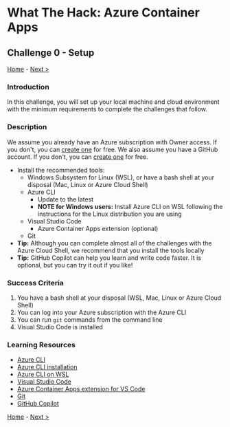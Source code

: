 # What The Hack: Azure Container Apps

## Challenge 0 - Setup

[Home](../README.md) - [Next >](Challenge-01.md)

### Introduction

In this challenge, you will set up your local machine and cloud environment with the minimum requirements to complete the challenges that follow.

### Description

We assume you already have an Azure subscription with Owner access. If you don't, you can [create one](https://azure.microsoft.com/en-us/free/) for free. We also assume you have a GitHub account. If you don't, you can [create one](https://github.com/) for free.

- Install the recommended tools:
    - Windows Subsystem for Linux (WSL), or have a bash shell at your disposal (Mac, Linux or Azure Cloud Shell)
    - Azure CLI 
        - Update to the latest
        - **NOTE for Windows users:** Install Azure CLI on WSL following the instructions for the Linux distribution you are using
    - Visual Studio Code
        - Azure Container Apps extension (optional)
    - Git
- **Tip:** Although you can complete almost all of the challenges with the Azure Cloud Shell, we recommend that you install the tools locally
- **Tip:** GitHub Copilot can help you learn and write code faster. It is optional, but you can try it out if you like!

### Success Criteria

1. You have a bash shell at your disposal (WSL, Mac, Linux or Azure Cloud Shell)
1. You can log into your Azure subscription with the Azure CLI
1. You can run `git` commands from the command line
1. Visual Studio Code is installed

### Learning Resources

- [Azure CLI](https://docs.microsoft.com/en-us/cli/azure/?view=azure-cli-latest)
- [Azure CLI installation](https://docs.microsoft.com/en-us/cli/azure/install-azure-cli)
- [Azure CLI on WSL](https://docs.microsoft.com/en-us/cli/azure/install-azure-cli-linux?pivots=apt)
- [Visual Studio Code](https://code.visualstudio.com/)
- [Azure Container Apps extension for VS Code](https://marketplace.visualstudio.com/items?itemName=ms-azuretools.vscode-azurecontainerapps)
- [Git](https://git-scm.com/)
- [GitHub Copilot](https://copilot.github.com/)

[Home](../README.md) - [Next >](Challenge-01.md)
